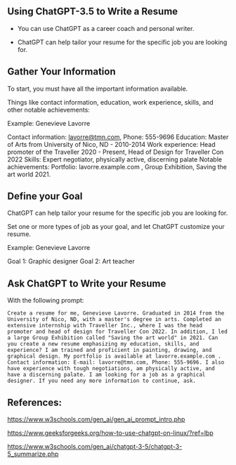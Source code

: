 ## Using ChatGPT-3.5 to Write a Resume

* You can use ChatGPT as a career coach and personal writer.

* ChatGPT can help tailor your resume for the specific job you are looking for.

## Gather Your Information

To start, you must have all the important information available.

Things like contact information, education, work experience, skills, and other notable achievements:

Example: Genevieve Lavorre

Contact information: lavorre@tmn.com, Phone: 555-9696
Education: Master of Arts from University of Nico, ND - 2010-2014
Work experience: Head promoter of the Traveller 2020 - Present, Head of Design for Traveller Con 2022
Skills: Expert negotiator, physically active, discerning palate
Notable achievements: Portfolio: lavorre.example.com , Group Exhibition, Saving the art world 2021.

## Define your Goal

ChatGPT can help tailor your resume for the specific job you are looking for.

Set one or more types of job as your goal, and let ChatGPT customize your resume.

Example: Genevieve Lavorre

Goal 1: Graphic designer
Goal 2: Art teacher

## Ask ChatGPT to Write your Resume

With the following prompt:
```
Create a resume for me, Genevieve Lavorre. Graduated in 2014 from the University of Nico, ND, with a master's degree in arts. Completed an extensive internship with Traveller Inc., where I was the head promoter and head of design for Traveller Con 2022. In addition, I led a large Group Exhibition called "Saving the art world" in 2021. Can you create a new resume emphasizing my education, skills, and experience? I am trained and proficient in painting, drawing, and graphical design. My portfolio is available at lavorre.example.com . Contact information: E-mail: lavorre@tmn.com, Phone: 555-9696. I also have experience with tough negotiations, am physically active, and have a discerning palate. I am looking for a job as a graphical designer. If you need any more information to continue, ask.

```

## References:

https://www.w3schools.com/gen_ai/gen_ai_prompt_intro.php

https://www.geeksforgeeks.org/how-to-use-chatgpt-on-linux/?ref=lbp


https://www.w3schools.com/gen_ai/chatgpt-3-5/chatgpt-3-5_summarize.php
